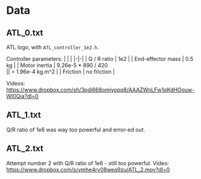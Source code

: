# Data

## ATL_0.txt
ATL logo, with `ATL_controller_1e2.h`.

Controller parameters:
| | |
|-|-|
| Q / R ratio | 1e2 |
| End-effector mass | 0.5 kg |
| Motor inertia | 9.26e-5 * 890 / 420   
|| = 1.96e-4 kg.m^2 |
| Friction | no friction |

Videos:
https://www.dropbox.com/sh/3pdi668omjyopq8/AAAZWnLFw1qKdHOouw-Wl0Qia?dl=0

## ATL_1.txt
Q/R ratio of 1e6 was way too powerful and error-ed out.

## ATL_2.txt
Attempt number 2 with Q/R ratio of 1e6 - still too powerful.
Video: https://www.dropbox.com/s/ymhe4rv08weq9zu/ATL_2.mov?dl=0

